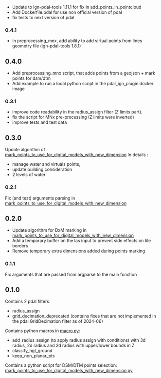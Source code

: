 
- Update to ign-pdal-tools 1.11.1 for fix in add_points_in_pointcloud
- Add Dockerfile.pdal for use non official version of pdal
- fix tests to next version of pdal 

### 0.4.1

- In preprocessing_mnx, add ability to add virtual points from lines geometry file (ign-pdal-tools 1.8.1)

## 0.4.0

- Add preprocessing_mnx script, that adds points from a geojson + mark points for dsm/dtm
- Add example to run a local python script in the pdal_ign_plugin docker image

### 0.3.1

- improve code readability in the radius_assign filter (Z limits part).
- fix the script for MNx pre-processing (Z limits were inverted)
- improve tests and test data

## 0.3.0

Update algorithm of [mark_points_to_use_for_digital_models_with_new_dimension](pdal_ign_macro/mark_points_to_use_for_digital_models_with_new_dimension.py)
In details :
- manage water and virtuals points,
- update building consideration
- 2 levels of water

### 0.2.1

Fix (and test) arguments parsing in [mark_points_to_use_for_digital_models_with_new_dimension](pdal_ign_macro/mark_points_to_use_for_digital_models_with_new_dimension.py)

## 0.2.0

- Update algorithm for DxM marking in [mark_points_to_use_for_digital_models_with_new_dimension](pdal_ign_macro/mark_points_to_use_for_digital_models_with_new_dimension.py)
- Add a temporary buffer on the las input to prevent side effects on tile borders
- Remove temporary extra dimensions added during points marking

### 0.1.1

Fix arguments that are passed from argparse to the main function

## 0.1.0

Contains 2 pdal filters:
- radius_assign
- grid_decimation_deprecated (contains fixes that are not implemented in the pdal GridDecimation filter as of 2024-06)

Contains python macros in [macro.py](macro/macro.py):
- add_radius_assign (to apply radius assign with conditions) with 3d radius, 2d radius and 2d radius with upper/lower bounds in Z
- classify_hgt_ground
- keep_non_planar_pts

Contains a python script for DSM/DTM points selection: [mark_points_to_use_for_digital_models_with_new_dimension.py](scripts/mark_points_to_use_for_digital_models_with_new_dimension.py)
